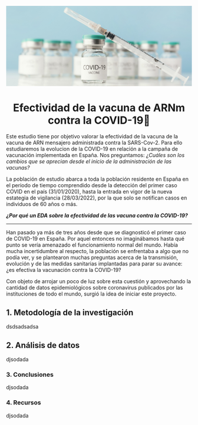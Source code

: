 ![imagen](https://github.com/marinagoju/EDA-COVID-19-Vaccine/blob/main/src/data/vacuna.jpg)
# <div align="center">**Efectividad de la vacuna de ARNm contra la COVID-19**:syringe:</div>

Este estudio tiene por objetivo valorar la efectividad de la vacuna de la vacuna de ARN mensajero administrada contra la SARS-Cov-2. Para ello estudiaremos la evolucion de la COVID-19 en relación a la campaña de vacunación implementada en España. Nos preguntamos: *¿Cuáles son los cambios que se aprecian desde el inicio de la administración de las vacunas?*  

La población de estudio abarca a toda la población residente en España en el periodo de tiempo comprendido desde la detección del primer caso COVID en el país (31/01/2020), hasta la entrada en vigor de la nueva estategia de vigilancia (28/03/2022), por la que solo se notifican casos en individuos de 60 años o más.

***¿Por qué un EDA sobre la efectividad de las vacuna contra la COVID-19?***
___
Han pasado ya más de tres años desde que se diagnosticó el primer caso de COVID-19 en España. Por aquel entonces no imaginábamos hasta qué punto se vería amenazado el funcionamiento normal del mundo. Había mucha incertidumbre al respecto, la población se enfrentaba a algo que no podía ver, y se plantearon muchas preguntas acerca de la transmisión, evolución y de las medidas sanitarias implantadas para parar su avance: ¿es efectiva la vacunación contra la COVID-19?

Con objeto de arrojar un poco de luz sobre esta cuestión y aprovechando la cantidad de datos epidemiológicos sobre coronavirus publicados por las instituciones de todo el mundo, surgió la idea de iniciar este proyecto.



## 1. Metodología de la investigación
dsdsadsadsa

## 2. Análisis de datos  
djsodada

### 3. Conclusiones  
djsodada

### 4. Recursos  
djsodada

